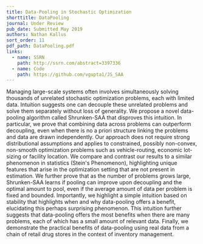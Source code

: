 ```yaml
---
title: Data-Pooling in Stochastic Optimization
shorttitle: DataPooling
journal: Under Review
pub_date: Submitted May 2019 
authors: Nathan Kallus
sort_order: 11
pdf_path: DataPooling.pdf
links:
  - name: SSRN
    path: http://ssrn.com/abstract=3397336
  - name: Code
    path: https://github.com/vgupta1/JS_SAA
---
```

Managing large-scale systems often involves simultaneously solving thousands of unrelated stochastic optimization problems, each with limited data. Intuition suggests one can decouple these unrelated problems and solve them separately without loss of generality. We propose a novel data-pooling algorithm called Shrunken-SAA that disproves this intuition.  In particular, we prove that combining data across problems can outperform decoupling, even when there is no a priori structure linking the problems and data are drawn independently.  Our approach does not require strong distributional assumptions and applies to constrained, possibly non-convex, non-smooth optimization problems such as vehicle-routing, economic lot-sizing or facility location.  We compare and contrast our results to a similar phenomenon in statistics (Stein's Phenomenon), highlighting unique features that arise in the optimization setting that are not present in estimation.  We further prove that as the number of problems grows large, Shrunken-SAA learns if pooling can improve upon decoupling and the optimal amount to pool, even if the average amount of data per problem is fixed and bounded. Importantly, we highlight a simple intuition based on stability that highlights when and why data-pooling offers a benefit, elucidating this perhaps surprising phenomenon.  This intuition further suggests that data-pooling offers the most benefits when there are many problems, each of which has a small amount of relevant data.  Finally, we demonstrate the practical benefits of data-pooling using real data from a chain of retail drug stores in the context of inventory management. 

